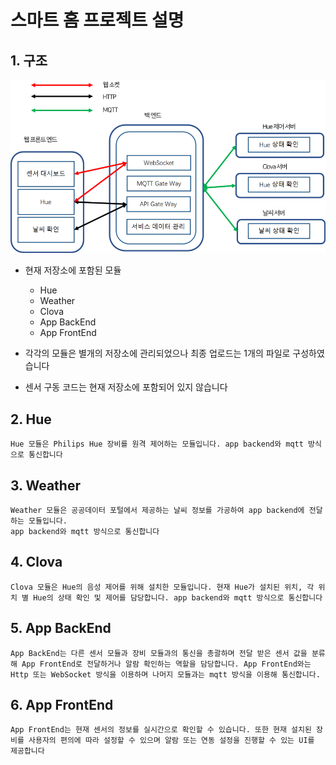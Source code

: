 # 스마트 홈 프로젝트 설명

## 1. 구조
![Alt text](./설명.png)

* 현재 저장소에 포함된 모듈
  + Hue 
  + Weather 
  + Clova 
  + App BackEnd
  + App FrontEnd
  
  

* 각각의 모듈은 별개의 저장소에 관리되었으나 최종 업로드는 1개의 파일로 구성하였습니다
* 센서 구동 코드는 현재 저장소에 포함되어 있지 않습니다

## 2. Hue 
    Hue 모듈은 Philips Hue 장비를 원격 제어하는 모듈입니다. app backend와 mqtt 방식으로 통신합니다

## 3. Weather
    Weather 모듈은 공공데이터 포털에서 제공하는 날씨 정보를 가공하여 app backend에 전달하는 모듈입니다.
    app backend와 mqtt 방식으로 통신합니다

## 4. Clova
    Clova 모듈은 Hue의 음성 제어를 위해 설치한 모듈입니다. 현재 Hue가 설치된 위치, 각 위치 별 Hue의 상태 확인 및 제어를 담당합니다. app backend와 mqtt 방식으로 통신합니다

## 5. App BackEnd
    App BackEnd는 다른 센서 모듈과 장비 모듈과의 통신을 총괄하며 전달 받은 센서 값을 분류해 App FrontEnd로 전달하거나 알람 확인하는 역할을 담당합니다. App FrontEnd와는 Http 또는 WebSocket 방식을 이용하며 나머지 모듈과는 mqtt 방식을 이용해 통신합니다.

## 6. App FrontEnd
    App FrontEnd는 현재 센서의 정보를 실시간으로 확인할 수 있습니다. 또한 현재 설치된 장비를 사용자의 편의에 따라 설정할 수 있으며 알람 또는 연동 설정을 진행할 수 있는 UI를 제공합니다